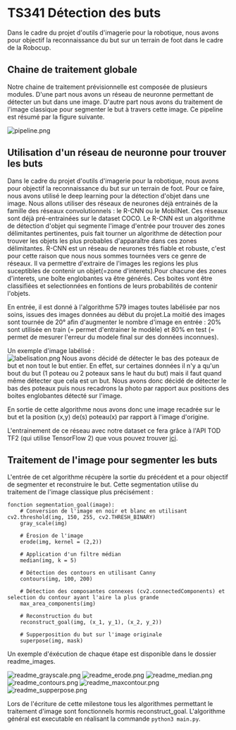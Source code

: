 # TS341 Détection des buts

Dans le cadre du projet d'outils d'imagerie pour la robotique, nous avons pour objectif la reconnaissance du but sur un terrain de foot dans le cadre de la Robocup.

## Chaine de traitement globale

Notre chaine de traitement prévisionnelle est composée de plusieurs modules. D'une part nous avons un réseau de neuronne permettant de détecter un but dans une image. D'autre part nous avons du traitement de l'image classique pour segmenter le but à travers cette image. Ce pipeline est résumé par la figure suivante.

![pipeline.png](readme_images/pipeline.png)

## Utilisation d'un réseau de neuronne pour trouver les buts

Dans le cadre du projet d'outils d'imagerie pour la robotique, nous avons pour objectif la reconnaissance du but sur un terrain de foot. Pour ce faire, nous avons utilisé le deep learning pour la détection d'objet dans une image. Nous allons utiliser des réseaux de neurones déjà entrainés de la famille des réseaux convolutionnels : le R-CNN ou le MobilNet.  Ces réseaux sont déjà pré-entrainées sur le dataset COCO. Le R-CNN est un algorithme de détection d'objet qui segmente l'image d'entrée pour trouver des zones délimitantes pertinentes, puis fait tourner un algorithme de détection pour trouver les objets les plus probables d'apparaître dans ces zones délimitantes. R-CNN est un réseau de neurones trés fiable et robuste, c'est pour cette raison que nous nous sommes tournées vers ce genre de réseaux. Il va permettre d'extraire de l'images les regions les plus suceptibles de contenir un objet(=zone d'interets).Pour chacune des zones d'interets, une boîte englobantes va être générés. Ces boites vont être classifiées et selectionnées en fontions de leurs probabilités de contenir l'objets.   

En entrée, il est donné à l'algorithme 579 images toutes labélisée par nos soins, issues des images données au début du projet.La moitié des images sont tournée de 20° afin d'augmenter le nombre d'image en entrée : 20% sont utilisée en train (= permet d'entrainer le modèle) et 80% en test (= permet de mesurer l'erreur du modele final sur des données inconnues). 

Un exemple d'image labélisé :  
![labelisation.png](readme_images/labelisation.png)
Nous avons décidé de détecter le bas des poteaux de but et non tout le but entier. En effet, sur certaines données il n'y a qu'un bout du but (1 poteau ou 2 poteaux sans le haut du but) mais il faut quand même détecter que cela est un but. Nous avons donc décidé de détecter le bas des poteaux puis nous recadrons la photo par rapport aux positions des boites englobantes détecté sur l'image. 

En sortie de cette algorithme nous avons donc une image recadrée sur le but et la position (x,y) de(s) poteau(x) par rapport à l'image d'origine.  

L'entrainement de ce réseau avec notre dataset ce fera grâce à l'API TOD TF2 (qui utilise TensorFlow 2) que vous pouvez trouver [ici](https://github.com/cjlux/tod_tf2_tools).

## Traitement de l'image pour segmenter les buts

L'entrée de cet algorithme récupère la sortie du précédent et a pour objectif de segmenter et reconstruire le but. Cette segmentation utilise du traitement de l'image classique plus précisément :

```
fonction segmentation_goal(image):
    # Conversion de l'image en noir et blanc en utilisant cv2.threshold(img, 150, 255, cv2.THRESH_BINARY)
    gray_scale(img) 
    
    # Érosion de l'image
    erode(img, kernel = (2,2))
    
    # Application d'un filtre médian
    median(img, k = 5)
    
    # Détection des contours en utilisant Canny
    contours(img, 100, 200)
    
    # Détection des composantes connexes (cv2.connectedComponents) et selection du contour ayant l'aire la plus grande
    max_area_components(img)
    
    # Reconstruction du but 
    reconstruct_goal(img, (x_1, y_1), (x_2, y_2))
    
    # Supperposition du but sur l'image originale
    superpose(img, mask)
```

Un exemple d'éxécution de chaque étape est disponible dans le dossier readme_images.

![readme_grayscale.png](readme_images/readme_grayscale.png)
![readme_erode.png](readme_images/readme_erode.png)
![readme_median.png](readme_images/readme_median.png)
![readme_contours.png](readme_images/readme_contours.png)
![readme_maxcontour.png](readme_images/readme_maxcontour.png)
![readme_supperpose.png](readme_images/readme_supperpose.png)

Lors de l'écriture de cette milestone tous les algorithmes permettant le traitement d'image sont fonctionnels hormis reconstruct_goal. L'algorithme général est executable en réalisant la commande `python3 main.py`.

